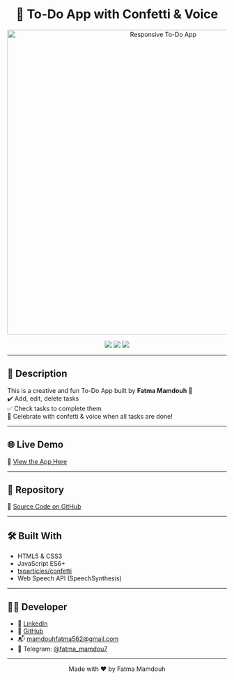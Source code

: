 <h1 align="center">🎯 To-Do App with Confetti & Voice</h1>
<p align="center">
  <img src="./images/todo-preview.png" alt="Responsive To-Do App" width="700"/>
</p>

<p align="center">
  <img src="https://img.shields.io/badge/JavaScript-Project-yellow?style=for-the-badge&logo=javascript" />
  <img src="https://img.shields.io/badge/Confetti-Enabled-ff69b4?style=for-the-badge" />
  <img src="https://img.shields.io/badge/Voice-SpeechSynthesis-29b6f6?style=for-the-badge" />
</p>

---

## 📝 Description

This is a creative and fun To-Do App built by **Fatma Mamdouh** 💖  
✔️ Add, edit, delete tasks  
✅ Check tasks to complete them  
🎉 Celebrate with confetti & voice when all tasks are done!

---

## 🌐 Live Demo

🔗 [View the App Here](https://fatma2006mamdouh.github.io/To-Do-App/)

---

## 📁 Repository

📂 [Source Code on GitHub](https://github.com/fatma2006mamdouh/To-Do-App)

---

## 🛠️ Built With

- HTML5 & CSS3
- JavaScript ES6+
- [tsparticles/confetti](https://github.com/tsparticles/confetti)
- Web Speech API (SpeechSynthesis)

---

## 👩‍💻 Developer

- 💼 [LinkedIn](https://www.linkedin.com/in/fatma-mamdouh-b58011343)
- 🐙 [GitHub](https://github.com/fatma2006mamdouh)
- 📬 mamdouhfatma562@gmail.com
- 📱 Telegram: [@fatma_mamdou7](https://t.me/fatma_mamdou7)

---

<p align="center">
  Made with ❤️ by Fatma Mamdouh
</p>
